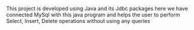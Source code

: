 This project is developed using Java and its Jdbc packages here we have connected MySql with this java program and helps the user to perform Select, Insert, Delete operations without using any queries
